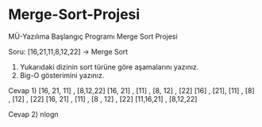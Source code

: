# Merge-Sort-Projesi
MÜ-Yazılıma Başlangıç Programı Merge Sort Projesi


Soru: [16,21,11,8,12,22] -> Merge Sort

1) Yukarıdaki dizinin sort türüne göre aşamalarını yazınız.
2) Big-O gösterimini yazınız.

Cevap 1) [16, 21, 11] , [8,12,22]
[16, 21] , [11]      ,     [8, 12] , [22]
[16] , [21], [11]    ,    [8] , [12] , [22] 
[16, 21] , [11]     ,     [8 , 12] , [22]
[11,16,21]     ,     [8,12,22]

Cevap 2) nlogn

